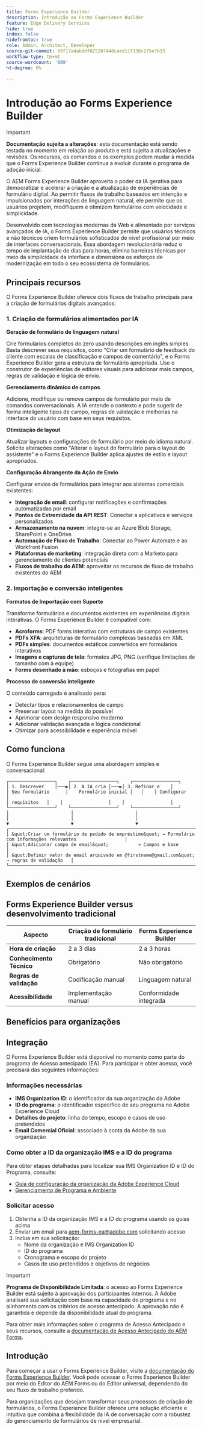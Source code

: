 ```yaml
---
title: Forms Experience Builder
description: Introdução ao Forms Experience Builder
feature: Edge Delivery Services
hide: true
index: false
hidefromtoc: true
role: Admin, Architect, Developer
source-git-commit: 69f17a4abddf025207448caed11f138c275e7b33
workflow-type: tm+mt
source-wordcount: '809'
ht-degree: 0%

---
```



# Introdução ao Forms Experience Builder

>[!IMPORTANT]
>
> **Documentação sujeita a alterações**: esta documentação está sendo testada no momento em relação ao produto e está sujeita a atualizações e revisões. Os recursos, os comandos e os exemplos podem mudar à medida que o Forms Experience Builder continua a evoluir durante o programa de adoção inicial.

O AEM Forms Experience Builder aproveita o poder da IA gerativa para democratizar e acelerar a criação e a atualização de experiências de formulário digital. Ao permitir fluxos de trabalho baseados em intenção e impulsionados por interações de linguagem natural, ele permite que os usuários projetem, modifiquem e otimizem formulários com velocidade e simplicidade.

Desenvolvido com tecnologias modernas da Web e alimentado por serviços avançados de IA, o Forms Experience Builder permite que usuários técnicos e não técnicos criem formulários sofisticados de nível profissional por meio de interfaces conversacionais. Essa abordagem revolucionária reduz o tempo de implantação de dias para horas, elimina barreiras técnicas por meio da simplicidade da interface e dimensiona os esforços de modernização em todo o seu ecossistema de formulários.

## Principais recursos

O Forms Experience Builder oferece dois fluxos de trabalho principais para a criação de formulários digitais avançados:

### &#x200B;1. Criação de formulários alimentados por IA

**Geração de formulário de linguagem natural**

Crie formulários completos do zero usando descrições em inglês simples. Basta descrever seus requisitos, como &quot;Criar um formulário de feedback do cliente com escalas de classificação e campos de comentário&quot;, e o Forms Experience Builder gera a estrutura de formulário apropriada. Use o construtor de experiências de editores visuais para adicionar mais campos, regras de validação e lógica de envio.

**Gerenciamento dinâmico de campos**

Adicione, modifique ou remova campos de formulário por meio de comandos conversacionais. A IA entende o contexto e pode sugerir de forma inteligente tipos de campo, regras de validação e melhorias na interface do usuário com base em seus requisitos.

**Otimização de layout**

Atualizar layouts e configurações de formulário por meio do idioma natural. Solicite alterações como &quot;Alterar o layout do formulário para o layout do assistente&quot; e o Forms Experience Builder aplica ajustes de estilo e layout apropriados.

**Configuração Abrangente da Ação de Envio**

Configurar envios de formulários para integrar aos sistemas comerciais existentes:

- **Integração de email**: configurar notificações e confirmações automatizadas por email
- **Pontos de Extremidade da API REST**: Conectar a aplicativos e serviços personalizados
- **Armazenamento na nuvem**: integre-se ao Azure Blob Storage, SharePoint e OneDrive
- **Automação de Fluxo de Trabalho**: Conectar ao Power Automate e ao Workfront Fusion
- **Plataformas de marketing**: integração direta com a Marketo para gerenciamento de clientes potenciais
- **Fluxos de trabalho do AEM**: aproveitar os recursos de fluxo de trabalho existentes do AEM

### &#x200B;2. Importação e conversão inteligentes

**Formatos de Importação com Suporte**

Transforme formulários e documentos existentes em experiências digitais interativas. O Forms Experience Builder é compatível com:

- **Acroforms**: PDF forms interativo com estruturas de campo existentes
- **PDFs XFA**: arquiteturas de formulário complexas baseadas em XML
- **PDFs simples**: documentos estáticos convertidos em formulários interativos
- **Imagens e capturas de tela**: formatos JPG, PNG (verifique limitações de tamanho com a equipe)
- **Forms desenhado à mão**: esboços e fotografias em papel

**Processo de conversão inteligente**

O conteúdo carregado é analisado para:

- Detectar tipos e relacionamentos de campo
- Preservar layout na medida do possível
- Aprimorar com design responsivo moderno
- Adicionar validação avançada e lógica condicional
- Otimizar para acessibilidade e experiência móvel

## Como funciona

O Forms Experience Builder segue uma abordagem simples e conversacional:

    ┌─────────────────┐    ┌─────────────────┐    ┌─────────────────┐
    │ 1. Descrever    │───▶│ 2. A IA cria │───▶│ 3. Refinar e    │
    │ Seu formulário      │    Formulário inicial │   │    │ Configurar      │
    │ requisitos   │    │                 │    │                 │
    └─────────────────┘    └─────────────────┘    └─────────────────┘
    │                       │                       │
    │                       │                       │
    ▼                       ▼                       ▼
    ┌───────────────────────────────────────────────────────────────────────────┐
    │ &quot;Criar um formulário de pedido de empréstimo&quot; → Formulário com informações relevantes                  │
    │ &quot;Adicionar campo de email&quot;           → Campos e base                          │
    │ &quot;Definir valor de email arquivado em @firstname@gmail.com&quot; → regras de validação   │
    └───────────────────────────────────────────────────────────────────────────┘

## Exemplos de cenários

<!--
<div class="columns">
    <div class="column is-half-tablet is-half-desktop is-one-third-widescreen" aria-label="Transform PDF Forms to Digital Forms">
        <div class="card" style="height: 100%; display: flex; flex-direction: column; height: 100%;">
            <div class="card-content is-padded-small" style="display: flex; flex-direction: column; flex-grow: 1; justify-content: space-between;">
                <div class="top-card-content">
                    <p class="headline is-size-6 has-text-weight-bold">Transform PDF Forms to Digital Forms</p>
                    <p class="is-size-6">Convert Acroforms, XFA PDFs, or flat PDF documents into responsive, interactive digital forms with enhanced functionality.</p>
                </div>
            </div>
        </div>
    </div>
    <div class="column is-half-tablet is-half-desktop is-one-third-widescreen" aria-label="Modernize Legacy XFA Forms">
        <div class="card" style="height: 100%; display: flex; flex-direction: column; height: 100%;">
            <div class="card-content is-padded-small" style="display: flex; flex-direction: column; flex-grow: 1; justify-content: space-between;">
                <div class="top-card-content">
                    <p class="headline is-size-6 has-text-weight-bold">Modernize Legacy XFA Forms</p>
                    <p class="is-size-6">Transform complex XFA applications into modern, accessible digital experiences with improved user workflows.</p>
                </div>
            </div>
        </div>
    </div>
    <div class="column is-half-tablet is-half-desktop is-one-third-widescreen" aria-label="Convert Screenshots to Digital Forms">
        <div class="card" style="height: 100%; display: flex; flex-direction: column; height: 100%;">
            <div class="card-content is-padded-small" style="display: flex; flex-direction: column; flex-grow: 1; justify-content: space-between;">
                <div class="top-card-content">
                    <p class="headline is-size-6 has-text-weight-bold">Convert Screenshots to Digital Forms</p>
                    <p class="is-size-6">Turn images, screenshots, or hand-drawn forms into fully functional digital experiences.</p>
                </div>
            </div>
        </div>
    </div>
</div>
-->

<!-- #### Import and Enhance Web Forms

Import existing HTML forms and enhance them with advanced features while preserving existing functionality.

**Key benefits:**

- Advanced validation and business logic
- Conditional field behaviors
- Multi-channel submission options
- Enhanced user experience design -->

## Forms Experience Builder versus desenvolvimento tradicional

| Aspecto | Criação de formulário tradicional | Forms Experience Builder |
|--------|---------------------------|----------------------|
| **Hora de criação** | 2 a 3 dias | 2 a 3 horas |
| **Conhecimento Técnico** | Obrigatório | Não obrigatório |
| **Regras de validação** | Codificação manual | Linguagem natural |
| **Acessibilidade** | Implementação manual | Conformidade integrada |


## Benefícios para organizações

<!--
<div class="columns">
    <div class="column is-half-tablet is-half-desktop is-one-third-widescreen" aria-label="Democratized Form Creation">
        <div class="card" style="height: 100%; display: flex; flex-direction: column; height: 100%;">
            <div class="card-content is-padded-small" style="display: flex; flex-direction: column; flex-grow: 1; justify-content: space-between;">
                <div class="top-card-content">
                    <p class="headline is-size-6 has-text-weight-bold">Democratized Form Creation</p>
                    <p class="is-size-6">Empower non-technical users to create sophisticated forms without programming knowledge through natural language conversations.</p>
                </div>
            </div>
        </div>
    </div>
    <div class="column is-half-tablet is-half-desktop is-one-third-widescreen" aria-label="Reduced Time to Value (TTV)">
        <div class="card" style="height: 100%; display: flex; flex-direction: column; height: 100%;">
            <div class="card-content is-padded-small" style="display: flex; flex-direction: column; flex-grow: 1; justify-content: space-between;">
                <div class="top-card-content">
                    <p class="headline is-size-6 has-text-weight-bold">Reduced Time to Value (TTV)</p>
                    <p class="is-size-6">Dramatically accelerate form development from days to hours, enabling faster go-to-market for digital initiatives.</p>
                </div>
            </div>
        </div>
    </div>
    <div class="column is-half-tablet is-half-desktop is-one-third-widescreen" aria-label="Interface Simplicity">
        <div class="card" style="height: 100%; display: flex; flex-direction: column; height: 100%;">
            <div class="card-content is-padded-small" style="display: flex; flex-direction: column; flex-grow: 1; justify-content: space-between;">
                <div class="top-card-content">
                    <p class="headline is-size-6 has-text-weight-bold">Interface Simplicity</p>
                    <p class="is-size-6">Eliminate the learning curve with an intuitive conversational interface, reducing training time and increasing adoption.</p>
                </div>
            </div>
        </div>
    </div>
    <div class="column is-half-tablet is-half-desktop is-one-third-widescreen" aria-label="Scaling Modernization Efforts">
        <div class="card" style="height: 100%; display: flex; flex-direction: column; height: 100%;">
            <div class="card-content is-padded-small" style="display: flex; flex-direction: column; flex-grow: 1; justify-content: space-between;">
                <div class="top-card-content">
                    <p class="headline is-size-6 has-text-weight-bold">Scaling Modernization Efforts</p>
                    <p class="is-size-6">Modernize legacy form portfolios efficiently, preserving business logic and enhancing user experience across your entire form ecosystem.</p>
                </div>
            </div>
        </div>
    </div>
</div>
-->

## Integração

O Forms Experience Builder está disponível no momento como parte do programa de Acesso antecipado (EA). Para participar e obter acesso, você precisará das seguintes informações:

### Informações necessárias

- **IMS Organization ID**: o identificador da sua organização da Adobe
- **ID do programa**: o identificador específico de seu programa no Adobe Experience Cloud
- **Detalhes do projeto**: linha do tempo, escopo e casos de uso pretendidos
- **Email Comercial Oficial**: associado à conta da Adobe da sua organização

### Como obter a ID da organização IMS e a ID do programa

Para obter etapas detalhadas para localizar sua IMS Organization ID e ID do Programa, consulte:

- [Guia de configuração da organização da Adobe Experience Cloud](/help/onboarding/cloud-manager-introduction.md)
- [Gerenciamento de Programa e Ambiente](/help/implementing/cloud-manager/getting-access-to-aem-in-cloud/program-types.md)

### Solicitar acesso

1. Obtenha a ID da organização IMS e a ID do programa usando os guias acima
2. Enviar um email para [aem-forms-ea@adobe.com](mailto:aem-forms-ea@adobe.com) solicitando acesso
3. Inclua em sua solicitação:
   - Nome da organização e IMS Organization ID
   - ID do programa
   - Cronograma e escopo do projeto
   - Casos de uso pretendidos e objetivos de negócios

>[!IMPORTANT]
>
> **Programa de Disponibilidade Limitada**: o acesso ao Forms Experience Builder está sujeito à aprovação dos participantes internos. A Adobe analisará sua solicitação com base na capacidade do programa e no alinhamento com os critérios de acesso antecipado. A aprovação não é garantida e depende da disponibilidade atual do programa.

Para obter mais informações sobre o programa de Acesso Antecipado e seus recursos, consulte a [documentação de Acesso Antecipado do AEM Forms](/help/forms/early-access-ea-features.md).

## Introdução

Para começar a usar o Forms Experience Builder, visite a [documentação do Forms Experience Builder](forms-ai-assistant-getting-started.md). Você pode acessar o Forms Experience Builder por meio do Editor do AEM Forms ou do Editor universal, dependendo do seu fluxo de trabalho preferido.

Para organizações que desejam transformar seus processos de criação de formulários, o Forms Experience Builder oferece uma solução eficiente e intuitiva que combina a flexibilidade da IA de conversação com a robustez do gerenciamento de formulários de nível empresarial.

